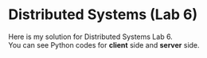 # Distributed Systems (Lab 6)

Here is my solution for Distributed Systems Lab 6.<br>
You can see Python codes for <b>client</b> side and <b>server</b> side.
